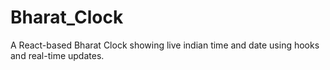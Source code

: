 # Bharat_Clock
A React-based Bharat Clock showing live indian time and date using hooks and real-time updates.

